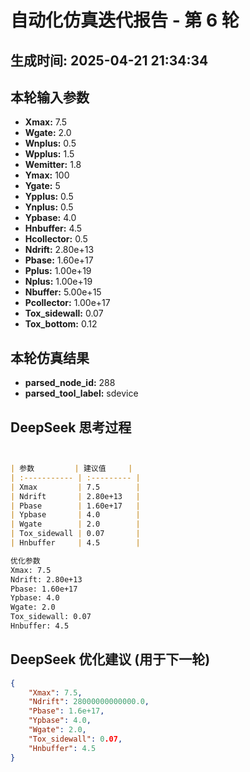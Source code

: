 # 自动化仿真迭代报告 - 第 6 轮
**生成时间:** 2025-04-21 21:34:34
--- 
## 本轮输入参数
- **Xmax:** 7.5
- **Wgate:** 2.0
- **Wnplus:** 0.5
- **Wpplus:** 1.5
- **Wemitter:** 1.8
- **Ymax:** 100
- **Ygate:** 5
- **Ypplus:** 0.5
- **Ynplus:** 0.5
- **Ypbase:** 4.0
- **Hnbuffer:** 4.5
- **Hcollector:** 0.5
- **Ndrift:** 2.80e+13
- **Pbase:** 1.60e+17
- **Pplus:** 1.00e+19
- **Nplus:** 1.00e+19
- **Nbuffer:** 5.00e+15
- **Pcollector:** 1.00e+17
- **Tox_sidewall:** 0.07
- **Tox_bottom:** 0.12

## 本轮仿真结果
- **parsed_node_id:** 288
- **parsed_tool_label:** sdevice

## DeepSeek 思考过程
```markdown


| 参数         | 建议值     |
| :----------- | :--------- |
| Xmax         | 7.5        |
| Ndrift       | 2.80e+13   |
| Pbase        | 1.60e+17   |
| Ypbase       | 4.0        |
| Wgate        | 2.0        |
| Tox_sidewall | 0.07       |
| Hnbuffer     | 4.5        |

优化参数  
Xmax: 7.5  
Ndrift: 2.80e+13  
Pbase: 1.60e+17  
Ypbase: 4.0  
Wgate: 2.0  
Tox_sidewall: 0.07  
Hnbuffer: 4.5
```

## DeepSeek 优化建议 (用于下一轮)
```json
{
    "Xmax": 7.5,
    "Ndrift": 28000000000000.0,
    "Pbase": 1.6e+17,
    "Ypbase": 4.0,
    "Wgate": 2.0,
    "Tox_sidewall": 0.07,
    "Hnbuffer": 4.5
}
```